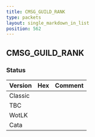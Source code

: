 ```yaml
---
title: CMSG_GUILD_RANK
type: packets
layout: single_markdown_in_list
position: 562
---
```


## CMSG_GUILD_RANK

### Status

Version | Hex | Comment
---------- | ---------- | ---------- 
Classic |  |  
TBC |  |  
WotLK |  |  
Cata |  |  
